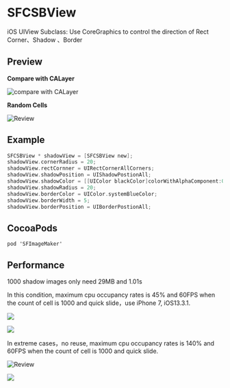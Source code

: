 # SFCSBView
iOS UIView Subclass: Use CoreGraphics to control the direction of Rect Corner、Shadow 、Border

## Preview

**Compare with CALayer**

![compare with CALayer](https://user-gold-cdn.xitu.io/2020/2/12/1703a1d3defd6b75?imageslim)

**Random Cells**

![Review](https://user-gold-cdn.xitu.io/2020/2/13/1703a26ff78b7732?imageslim)

## Example
```objective-c
SFCSBView * shadowView = [SFCSBView new];
shadowView.cornerRadius = 20;
shadowView.rectCornner = UIRectCornerAllCorners;
shadowView.shadowPosition = UIShadowPostionAll;
shadowView.shadowColor = [[UIColor blackColor]colorWithAlphaComponent:0.6];
shadowView.shadowRadius = 20;
shadowView.borderColor = UIColor.systemBlueColor;
shadowView.borderWidth = 5;
shadowView.borderPosition = UIBorderPostionAll;
```

## CocoaPods
```
pod 'SFImageMaker'
```


## Performance

1000 shadow images only need 29MB and 1.01s

In this condition, maximum cpu occupancy rates is 45% and 60FPS when the count of cell is 1000 and quick slide，use iPhone 7, iOS13.3.1.

![](https://user-gold-cdn.xitu.io/2020/2/13/1703e06843524f23?imageslim)

![](https://user-gold-cdn.xitu.io/2020/2/13/1703e0dab3941395?imageslim)

In extreme cases，no reuse,  maximum cpu occupancy rates is 140% and 60FPS when the count of cell is 1000 and quick slide.

![Review](https://user-gold-cdn.xitu.io/2020/2/13/1703a26ff78b7732?imageslim)

![](https://user-gold-cdn.xitu.io/2020/2/13/1703d3b50c47b1c1?imageslim)

